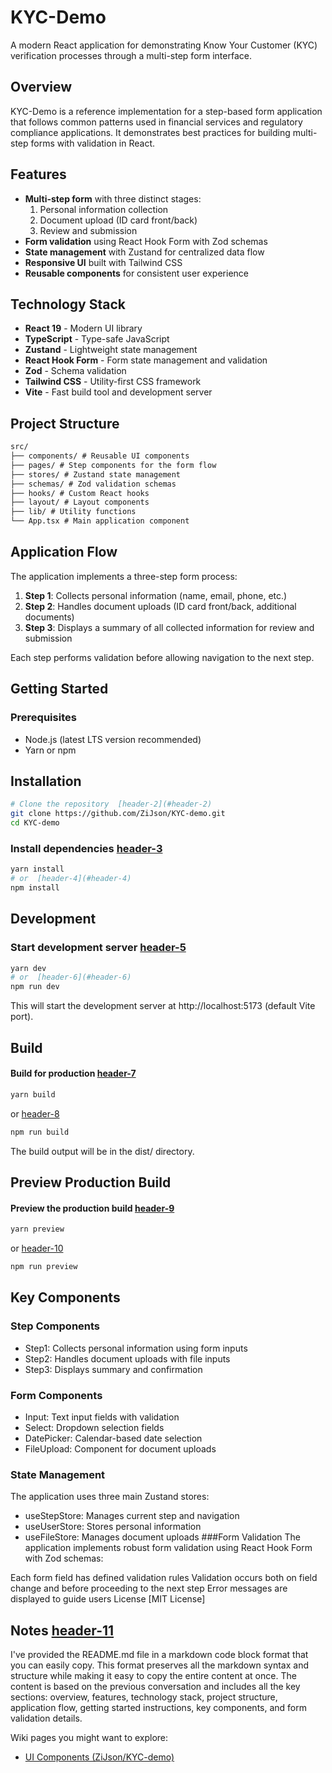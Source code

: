 # KYC-Demo  
  
A modern React application for demonstrating Know Your Customer (KYC) verification processes through a multi-step form interface.  
  
## Overview  
  
KYC-Demo is a reference implementation for a step-based form application that follows common patterns used in financial services and regulatory compliance applications. It demonstrates best practices for building multi-step forms with validation in React.  
  
## Features  
  
- **Multi-step form** with three distinct stages:  
  1. Personal information collection  
  2. Document upload (ID card front/back)  
  3. Review and submission  
- **Form validation** using React Hook Form with Zod schemas  
- **State management** with Zustand for centralized data flow  
- **Responsive UI** built with Tailwind CSS  
- **Reusable components** for consistent user experience  
  
## Technology Stack  
  
- **React 19** - Modern UI library  
- **TypeScript** - Type-safe JavaScript  
- **Zustand** - Lightweight state management  
- **React Hook Form** - Form state management and validation  
- **Zod** - Schema validation  
- **Tailwind CSS** - Utility-first CSS framework  
- **Vite** - Fast build tool and development server  
  
## Project Structure


```txt
src/
├── components/ # Reusable UI components
├── pages/ # Step components for the form flow
├── stores/ # Zustand state management
├── schemas/ # Zod validation schemas
├── hooks/ # Custom React hooks
├── layout/ # Layout components
├── lib/ # Utility functions
└── App.tsx # Main application component
```

## Application Flow  
  
The application implements a three-step form process:  
  
1. **Step 1**: Collects personal information (name, email, phone, etc.)  
2. **Step 2**: Handles document uploads (ID card front/back, additional documents)  
3. **Step 3**: Displays a summary of all collected information for review and submission  
  
Each step performs validation before allowing navigation to the next step.  
  
## Getting Started  
  
### Prerequisites  
  
- Node.js (latest LTS version recommended)  
- Yarn or npm  
  
## Installation  
  
```bash  
# Clone the repository  [header-2](#header-2)
git clone https://github.com/ZiJson/KYC-demo.git  
cd KYC-demo
```
  
### Install dependencies  [header-3](#header-3)
```bash
yarn install  
# or  [header-4](#header-4)
npm install
```

## Development
### Start development server  [header-5](#header-5)
```bash
yarn dev  
# or  [header-6](#header-6)
npm run dev
```
This will start the development server at http://localhost:5173 (default Vite port).

## Build
#### Build for production  [header-7](#header-7)
```bash
yarn build
```
 or  [header-8](#header-8)
```bash
npm run build
```
The build output will be in the dist/ directory.

## Preview Production Build
#### Preview the production build  [header-9](#header-9)
```bash
yarn preview
```
 or  [header-10](#header-10)
 ```bash
npm run preview
```
## Key Components
 ### Step Components
- Step1: Collects personal information using form inputs
- Step2: Handles document uploads with file inputs
- Step3: Displays summary and confirmation

### Form Components
- Input: Text input fields with validation
- Select: Dropdown selection fields
- DatePicker: Calendar-based date selection
- FileUpload: Component for document uploads

### State Management
The application uses three main Zustand stores:

- useStepStore: Manages current step and navigation
- useUserStore: Stores personal information
- useFileStore: Manages document uploads
###Form Validation
The application implements robust form validation using React Hook Form with Zod schemas:

Each form field has defined validation rules
Validation occurs both on field change and before proceeding to the next step
Error messages are displayed to guide users
License
[MIT License]

  
## Notes  [header-11](#header-11)
  
I've provided the README.md file in a markdown code block format that you can easily copy. This format preserves all the markdown syntax and structure while making it easy to copy the entire content at once. The content is based on the previous conversation and includes all the key sections: overview, features, technology stack, project structure, application flow, getting started instructions, key components, and form validation details.  
  
Wiki pages you might want to explore:  
- [UI Components (ZiJson/KYC-demo)](/wiki/ZiJson/KYC-demo#4)
